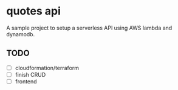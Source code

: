 # quotes api

A sample project to setup a serverless API using AWS lambda and dynamodb.

## TODO

- [ ] cloudformation/terraform
- [ ] finish CRUD
- [ ] frontend
